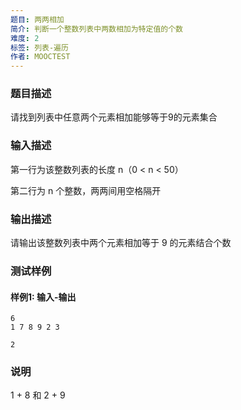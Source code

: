 ```yaml
---
题目: 两两相加
简介: 判断一个整数列表中两数相加为特定值的个数
难度: 2
标签: 列表-遍历
作者: MOOCTEST
---
```


### 题目描述

请找到列表中任意两个元素相加能够等于9的元素集合

### 输入描述

第一行为该整数列表的长度 n（0 < n < 50）

第二行为 n 个整数，两两间用空格隔开

### 输出描述

请输出该整数列表中两个元素相加等于 9 的元素结合个数

### 测试样例

#### 样例1: 输入-输出

```
6
1 7 8 9 2 3
```

```
2
```

### 说明

1 + 8 和 2 + 9 
